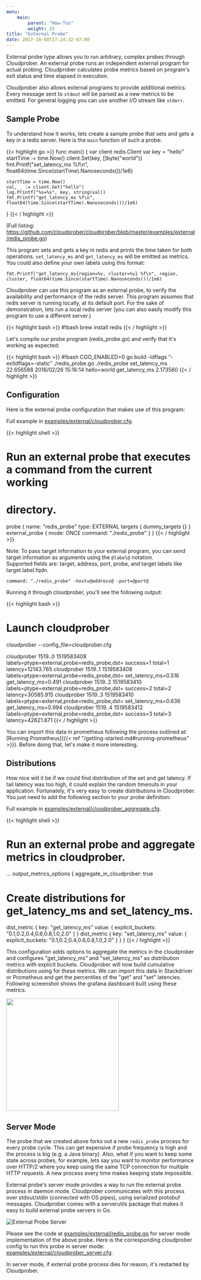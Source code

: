 ```yaml
---
menu:
    main:
        parent: "How-Tos"
        weight: 25
title: "External Probe"
date: 2017-10-08T17:24:32-07:00
---
```

External probe type allows you to run arbitrary, complex probes through
Cloudprober. An external probe runs an independent external program for actual
probing. Cloudprober calculates probe metrics based on program's exit status
and time elapsed in execution. 

Cloudprober also allows external programs to provide additional metrics.
Every message sent to `stdout` will be parsed as a new metrics to be emitted.
For general logging you can use another I/O stream  like `stderr`.

## Sample Probe
To understand how it works, lets create a sample probe that sets and gets a key
in a redis server. Here is the `main` function of such a probe:

{{< highlight go >}}
func main() {
    var client redis.Client
    var key = "hello"
    startTime := time.Now()
    client.Set(key, []byte("world"))
    fmt.Printf("set_latency_ms %f\n", float64(time.Since(startTime).Nanoseconds())/1e6)

    startTime = time.Now()
    val, _ := client.Get("hello")
    log.Printf("%s=%s", key, string(val))
    fmt.Printf("get_latency_ms %f\n", float64(time.Since(startTime).Nanoseconds())/1e6)
}
{{< / highlight >}}

(Full listing: https://github.com/cloudprober/cloudprober/blob/master/examples/external/redis_probe.go)

This program sets and gets a key in redis and prints the time taken for both operations. 
`set_latency_ms` and `get_latency_ms` will be emitted as metrics. You could also define your own labels using this format:
```
fmt.Printf("get_latency_ms{region=%v, cluster=%v} %f\n", region, cluster, float64(time.Since(startTime).Nanoseconds())/1e6)
```

Cloudprober can use this program as an external probe, to verify
the availability and performance of the redis server. This program assumes that
redis server is running locally, at its default port. For the sake of demonstration, lets run a local redis server (you can also easily modify this program to use a different server.)

{{< highlight bash >}}
#!bash
brew install redis
{{< / highlight >}}

Let's compile our probe program (redis_probe.go) and verify that it's working
as expected:

{{< highlight bash >}}
#!bash
CGO_ENABLED=0 go build -ldflags “-extldflags=-static” ./redis_probe.go
./redis_probe
set_latency_ms 22.656588
2018/02/26 15:16:14 hello=world
get_latency_ms 2.173560
{{< / highlight >}}


## Configuration
Here is the external probe configuration that makes use of this program:

Full example in [examples/external/cloudprober.cfg](https://github.com/cloudprober/cloudprober/blob/master/examples/external/cloudprober.cfg).

{{< highlight shell >}}
# Run an external probe that executes a command from the current working
# directory.
probe {
  name: "redis_probe"
  type: EXTERNAL
  targets { dummy_targets {} }
  external_probe {
    mode: ONCE
    command: "./redis_probe"
  }
}
{{< / highlight >}}

Note: To pass target information to your external program, 
you can send target information as arguments using the `@label@` notation.  
Supported fields are: target, address, port, probe, and target labels like target.label.fqdn.
```
command: "./redis_probe" -host=@address@ -port=@port@
```

Running it through cloudprober, you'll see the following output:

{{< highlight bash >}}
# Launch cloudprober
cloudprober --config_file=cloudprober.cfg

cloudprober 1519..0 1519583408 labels=ptype=external,probe=redis_probe,dst= success=1 total=1 latency=12143.765
cloudprober 1519..1 1519583408 labels=ptype=external,probe=redis_probe,dst= set_latency_ms=0.516 get_latency_ms=0.491
cloudprober 1519..2 1519583410 labels=ptype=external,probe=redis_probe,dst= success=2 total=2 latency=30585.915
cloudprober 1519..3 1519583410 labels=ptype=external,probe=redis_probe,dst= set_latency_ms=0.636 get_latency_ms=0.994
cloudprober 1519..4 1519583412 labels=ptype=external,probe=redis_probe,dst= success=3 total=3 latency=42621.871
{{< / highlight >}}

You can import this data in prometheus following the process outlined at:
[Running Prometheus]({{< ref "/getting-started.md#running-prometheus" >}}). Before doing that, let's make it more interesting.

## Distributions
How nice will it be if we could find distribution of the set and get latency. If tail latency was too high, it could explain the random timeouts in your application. Fortunately, it's very easy to create distributions in Cloudprober. You just need to add the following section to your probe definition:

Full example in [examples/external/cloudprober_aggregate.cfg](https://github.com/cloudprober/cloudprober/blob/master/examples/external/cloudprober_aggregate.cfg).

{{< highlight shell >}}
# Run an external probe and aggregate metrics in cloudprober.
...
output_metrics_options {
  aggregate_in_cloudprober: true

  # Create distributions for get_latency_ms and set_latency_ms.
  dist_metric {
    key: "get_latency_ms"
    value: {
      explicit_buckets: "0.1,0.2,0.4,0.6,0.8,1.0,2.0"
    }
  }
  dist_metric {
    key: "set_latency_ms"
    value: {
      explicit_buckets: "0.1,0.2,0.4,0.6,0.8,1.0,2.0"
    }
  }
}
{{< / highlight >}}

This configuration adds options to aggregate the metrics in the cloudprober and configures "get\_latency\_ms" and "set\_latency\_ms" as distribution metrics with explicit buckets. Cloudprober will now build cumulative distributions using
for these metrics. We can import this data in Stackdriver or Prometheus and get the percentiles of the "get" and "set" latencies. Following screenshot shows the
grafana dashboard built using these metrics.

<a href="/diagrams/redis_probe_screenshot.png"><img style="float: center;" width=300px src="/diagrams/redis_probe_screenshot.png"></a>

## Server Mode

The probe that we created above forks out a new `redis_probe` process for every
probe cycle. This can get expensive if probe frequency is high and the process is big (e.g. a Java binary). Also, what if you want to keep some state across probes, for example, lets say you want to monitor performance over HTTP/2 where you keep using the same TCP connection for multiple HTTP requests. A new process
every time makes keeping state impossible.

External probe's server mode provides a way to run the external probe process in daemon mode. Cloudprober communicates with this process over stdout/stdin (connected with OS pipes), using serialized protobuf messages. Cloudprober comes with a serverutils package that makes it easy to build external probe servers in Go.

![External Probe Server](/diagrams/external_probe_server.svg)

Please see the code at 
[examples/external/redis_probe.go](https://github.com/cloudprober/cloudprober/blob/master/examples/external/redis_probe.go) for server mode implementation of the above probe. Here is the corresponding
cloudprober config to run this probe in server mode: [examples/external/cloudprober_server.cfg](
https://github.com/cloudprober/cloudprober/blob/master/examples/external/cloudprober_server.cfg).

In server mode, if external probe process dies for reason, it's restarted by Cloudprober.
